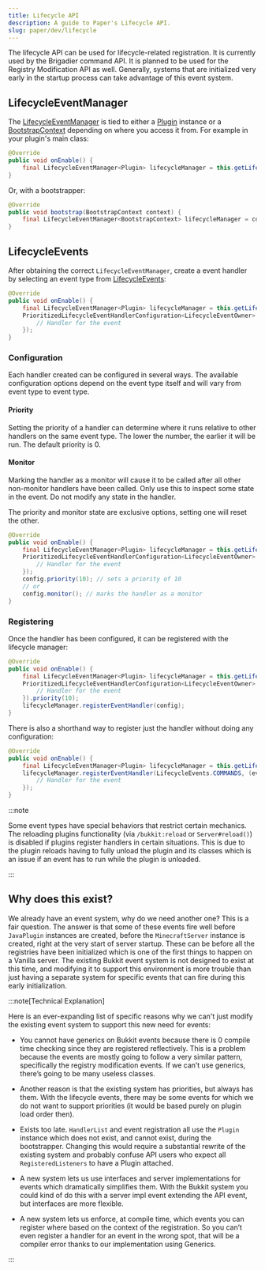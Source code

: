 ```yaml
---
title: Lifecycle API
description: A guide to Paper's Lifecycle API.
slug: paper/dev/lifecycle
---
```


The lifecycle API can be used for lifecycle-related registration. It is currently used by the
Brigadier command API. It is planned to be used for the Registry Modification API as well.
Generally, systems that are initialized very early in the startup process can take advantage of this
event system.

## LifecycleEventManager

The [LifecycleEventManager](jd:paper:io.papermc.paper.plugin.lifecycle.event.LifecycleEventManager) is tied
to either a [Plugin](jd:paper:org.bukkit.plugin.Plugin) instance or a
[BootstrapContext](jd:paper:io.papermc.paper.plugin.bootstrap.BootstrapContext) depending on where you access it from. For example in your plugin's main class:

```java title="TestPlugin.java"
@Override
public void onEnable() {
    final LifecycleEventManager<Plugin> lifecycleManager = this.getLifecycleManager();
}
```

Or, with a bootstrapper:

```java title="TestPluginBootstrap.java"
@Override
public void bootstrap(BootstrapContext context) {
    final LifecycleEventManager<BootstrapContext> lifecycleManager = context.getLifecycleManager();
}
```

## LifecycleEvents

After obtaining the correct `LifecycleEventManager`, create a event handler by selecting an
event type from [LifecycleEvents](jd:paper:io.papermc.paper.plugin.lifecycle.event.types.LifecycleEvents):
```java title="TestPlugin.java"
@Override
public void onEnable() {
    final LifecycleEventManager<Plugin> lifecycleManager = this.getLifecycleManager();
    PrioritizedLifecycleEventHandlerConfiguration<LifecycleEventOwner> config = LifecycleEvents.SOME_EVENT.newHandler((event) -> {
        // Handler for the event
    });
}
```

### Configuration

Each handler created can be configured in several ways. The available configuration options
depend on the event type itself and will vary from event type to event type.

#### Priority

Setting the priority of a handler can determine where it runs relative to other handlers
on the same event type. The lower the number, the earlier it will be run. The default priority
is 0.

#### Monitor

Marking the handler as a monitor will cause it to be called after all other non-monitor handlers
have been called. Only use this to inspect some state in the event. Do not modify any state in
the handler.

The priority and monitor state are exclusive options, setting one will reset the other.

```java title="TestPlugin.java"
@Override
public void onEnable() {
    final LifecycleEventManager<Plugin> lifecycleManager = this.getLifecycleManager();
    PrioritizedLifecycleEventHandlerConfiguration<LifecycleEventOwner> config = LifecycleEvents.SOME_EVENT.newHandler((event) -> {
        // Handler for the event
    });
    config.priority(10); // sets a priority of 10
    // or
    config.monitor(); // marks the handler as a monitor
}
```

### Registering

Once the handler has been configured, it can be registered with the lifecycle manager:

```java title="TestPlugin.java"
@Override
public void onEnable() {
    final LifecycleEventManager<Plugin> lifecycleManager = this.getLifecycleManager();
    PrioritizedLifecycleEventHandlerConfiguration<LifecycleEventOwner> config = LifecycleEvents.SOME_EVENT.newHandler((event) -> {
        // Handler for the event
    }).priority(10);
    lifecycleManager.registerEventHandler(config);
}
```
There is also a shorthand way to register just the handler without doing any configuration:

```java title="TestPlugin.java"
@Override
public void onEnable() {
    final LifecycleEventManager<Plugin> lifecycleManager = this.getLifecycleManager();
    lifecycleManager.registerEventHandler(LifecycleEvents.COMMANDS, (event) -> {
        // Handler for the event
    });
}
```

:::note

Some event types have special behaviors that restrict certain mechanics. The reloading plugins
functionality (via `/bukkit:reload` or `Server#reload()`) is disabled if plugins register handlers
in certain situations. This is due to the plugin reloads having to fully unload the plugin and its
classes which is an issue if an event has to run while the plugin is unloaded.

:::

## Why does this exist?

We already have an event system, why do we need another one? This is a fair question. The answer is
that some of these events fire well before `JavaPlugin` instances are created, before the
`MinecraftServer` instance is created, right at the very start of server startup. These can be
before all the registries have been initialized which is one of the first things to happen on a Vanilla
server. The existing Bukkit event system is not designed to exist at this time, and modifying it to
support this environment is more trouble than just having a separate system for specific events that
can fire during this early initialization.

:::note[Technical Explanation]

Here is an ever-expanding list of specific reasons why we can't just modify the existing event
system to support this new need for events:

- You cannot have generics on Bukkit events because there is 0 compile time checking since they are
  registered reflectively. This is a problem because the events are mostly going to follow a very
  similar pattern, specifically the registry modification events. If we can’t use generics, there’s
  going to be many useless classes.

- Another reason is that the existing system has priorities, but always has them. With the lifecycle
  events, there may be some events for which we do not want to support priorities (it would
  be based purely on plugin load order then).

- Exists too late. `HandlerList` and event registration all use the `Plugin` instance which does not exist,
  and cannot exist, during the bootstrapper. Changing this would require a substantial rewrite of the
  existing system and probably confuse API users who expect all `RegisteredListeners` to have a
  Plugin attached.

- A new system lets us use interfaces and server implementations for events which dramatically
  simplifies them. With the Bukkit system you could kind of do this with a server impl event
  extending the API event, but interfaces are more flexible.

- A new system lets us enforce, at compile time, which events you can register where based on the
  context of the registration. So you can’t even register a handler for an event in the wrong spot,
  that will be a compiler error thanks to our implementation using Generics.

:::
